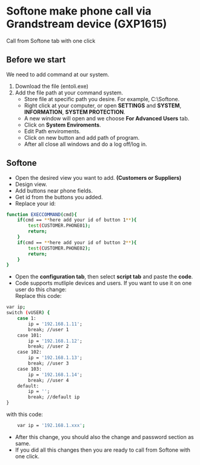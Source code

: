# Softone make phone call via Grandstream device (GXP1615)
Call from Softone tab with one click

## Before we start
We need to add command at our system. <br/>
1. Download the file (entoli.exe) <br/>
2. Add the file path at your command system.
	- Store file at specific path you desire. For example, C:\Softone\.
	- Right click at your computer, or open **SETTINGS** and **SYSTEM**, **INFORMATION**, **SYSTEM PROTECTION**.
	- A new window will open and we choose **For Advanced Users** tab.
	- Click on **System Enviroments**.
	- Edit Path enviroments.
	- Click on new button and add path of program.
	- After all close all windows and do a log off/log in.

## Softone
- Open the desired view you want to add. **(Customers or Suppliers)**
- Design view.
- Add buttons near phone fields.
- Get id from the buttons you added.
- Replace your id:
```sh
function EXECCOMMAND(cmd){
	if(cmd == **here add your id of button 1**){
		test(CUSTOMER.PHONE01);
		return;
	}
	if(cmd == **here add your id of button 2**){
		test(CUSTOMER.PHONE02);
		return;
	}
}
```
- Open the **configuration tab**, then select **script tab** and paste the **code**.
- Code supports mutliple devices and users. If you want to use it on one user do this change: <br/>
Replace this code:
```sh
var ip;
switch (vUSER) {
	case 1:
		ip = '192.168.1.11';
		break; //user 1
	case 101:
		ip = '192.168.1.12';
		break; //user 2
	case 102:
		ip = '192.168.1.13';
		break; //user 3
	case 103:
		ip = '192.168.1.14';
		break; //user 4
	default:
		ip = '';
		break; //default ip
}
```
with this code:
```sh
	var ip = '192.168.1.xxx';
```
- After this change, you should also the change and password section as same.
- If you did all this changes then you are ready to call from Softone with one click.
	

